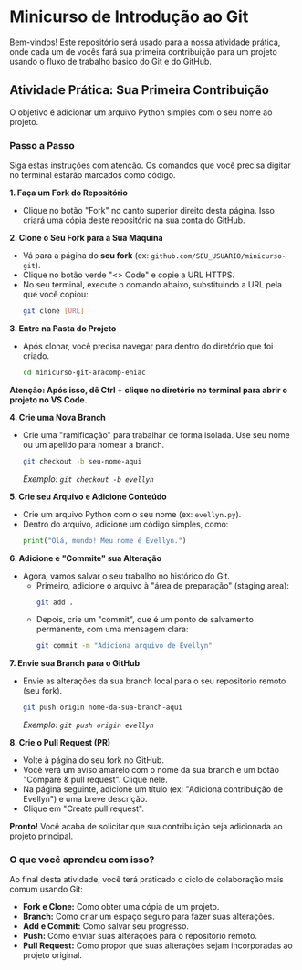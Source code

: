 # Minicurso de Introdução ao Git

Bem-vindos! Este repositório será usado para a nossa atividade prática, onde cada um de vocês fará sua primeira contribuição para um projeto usando o fluxo de trabalho básico do Git e do GitHub.

## Atividade Prática: Sua Primeira Contribuição

O objetivo é adicionar um arquivo Python simples com o seu nome ao projeto.

### Passo a Passo

Siga estas instruções com atenção. Os comandos que você precisa digitar no terminal estarão marcados como código.

**1. Faça um Fork do Repositório**

* Clique no botão "Fork" no canto superior direito desta página. Isso criará uma cópia deste repositório na sua conta do GitHub.

**2. Clone o Seu Fork para a Sua Máquina**

* Vá para a página do **seu fork** (ex: `github.com/SEU_USUARIO/minicurso-git`).
* Clique no botão verde "<> Code" e copie a URL HTTPS.
* No seu terminal, execute o comando abaixo, substituindo a URL pela que você copiou:
    ```bash
    git clone [URL]
    ```

**3. Entre na Pasta do Projeto**

* Após clonar, você precisa navegar para dentro do diretório que foi criado.
    ```bash
    cd minicurso-git-aracomp-eniac
    ```

**Atenção: Após isso, dê Ctrl + clique no diretório no terminal para abrir o projeto no VS Code.**

**4. Crie uma Nova Branch**

* Crie uma "ramificação" para trabalhar de forma isolada. Use seu nome ou um apelido para nomear a branch.
    ```bash
    git checkout -b seu-nome-aqui
    ```
    *Exemplo: `git checkout -b evellyn`*

**5. Crie seu Arquivo e Adicione Conteúdo**

* Crie um arquivo Python com o seu nome (ex: `evellyn.py`).
* Dentro do arquivo, adicione um código simples, como:
    ```python
    print("Olá, mundo! Meu nome é Evellyn.")
    ```

**6. Adicione e "Commite" sua Alteração**

* Agora, vamos salvar o seu trabalho no histórico do Git.
    * Primeiro, adicione o arquivo à "área de preparação" (staging area):
        ```bash
        git add .
        ```
    * Depois, crie um "commit", que é um ponto de salvamento permanente, com uma mensagem clara:
        ```bash
        git commit -m "Adiciona arquivo de Evellyn"
        ```

**7. Envie sua Branch para o GitHub**

* Envie as alterações da sua branch local para o seu repositório remoto (seu fork).
    ```bash
    git push origin nome-da-sua-branch-aqui
    ```
    *Exemplo: `git push origin evellyn`*

**8. Crie o Pull Request (PR)**

* Volte à página do seu fork no GitHub.
* Você verá um aviso amarelo com o nome da sua branch e um botão "Compare & pull request". Clique nele.
* Na página seguinte, adicione um título (ex: "Adiciona contribuição de Evellyn") e uma breve descrição.
* Clique em "Create pull request".

**Pronto!** Você acaba de solicitar que sua contribuição seja adicionada ao projeto principal.

### O que você aprendeu com isso?

Ao final desta atividade, você terá praticado o ciclo de colaboração mais comum usando Git:

* **Fork e Clone:** Como obter uma cópia de um projeto.
* **Branch:** Como criar um espaço seguro para fazer suas alterações.
* **Add e Commit:** Como salvar seu progresso.
* **Push:** Como enviar suas alterações para o repositório remoto.
* **Pull Request:** Como propor que suas alterações sejam incorporadas ao projeto original.